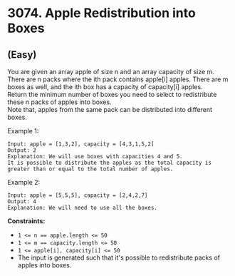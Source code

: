 # 3074. Apple Redistribution into Boxes
## (Easy)

You are given an array apple of size n and an array capacity of size m.
<br>
There are n packs where the ith pack contains apple[i] apples. There are m boxes as well, and the ith box has a capacity of capacity[i] apples.
<br>
Return the minimum number of boxes you need to select to redistribute these n packs of apples into boxes.
<br>
Note that, apples from the same pack can be distributed into different boxes.
<br>
 

Example 1:

```
Input: apple = [1,3,2], capacity = [4,3,1,5,2]
Output: 2
Explanation: We will use boxes with capacities 4 and 5.
It is possible to distribute the apples as the total capacity is greater than or equal to the total number of apples.
```

Example 2:

```
Input: apple = [5,5,5], capacity = [2,4,2,7]
Output: 4
Explanation: We will need to use all the boxes.
```

**Constraints:**

- `1 <= n == apple.length <= 50`
- `1 <= m == capacity.length <= 50`
- `1 <= apple[i], capacity[i] <= 50`
- The input is generated such that it's possible to redistribute packs of apples into boxes.